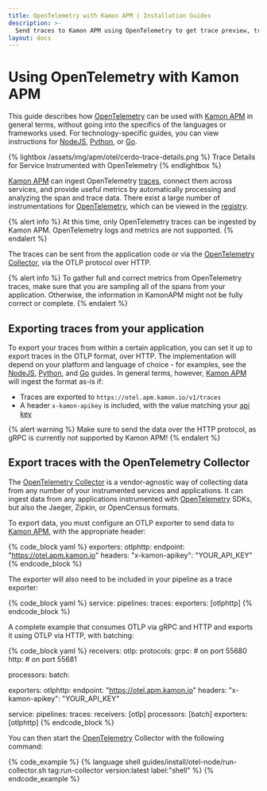```yaml
---
title: OpenTelemetry with Kamon APM | Installation Guides
description: >-
  Send traces to Kamon APM using OpenTelemetry to get trace preview, trace metrics, and more
layout: docs
---
```


Using OpenTelemetry with Kamon APM
==================================

This guide describes how [OpenTelemetry] can be used with [Kamon APM] in general terms, without going into the specifics of the languages or frameworks used.
For technology-specific guides, you can view instructions for [NodeJS], [Python], or [Go].

{% lightbox /assets/img/apm/otel/cerdo-trace-details.png %}
Trace Details for Service Instrumented with OpenTelemetry
{% endlightbox %}

[Kamon APM] can ingest OpenTelemetry [traces], connect them across services, and provide useful metrics by automatically processing and analyzing the span and trace data.
There exist a large number of instrumentations for [OpenTelemetry], which can be viewed in the [registry](https://opentelemetry.io/registry/).

{% alert info %}
At this time, only OpenTelemetry traces can be ingested by Kamon APM. OpenTelemetry logs and metrics are not supported.
{% endalert %}

The traces can be sent from the application code or via the [OpenTelemetry Collector], via the OTLP protocol over HTTP.

{% alert info %}
To gather full and correct metrics from OpenTelemetry traces, make sure that you are sampling all of the spans from your application. Otherwise, the information in KamonAPM
might not be fully correct or complete.
{% endalert %}

Exporting traces from your application
---------------------------------------

To export your traces from within a certain application, you can set it up to export traces in the OTLP format, over HTTP. The implementation will depend on your platform and
language of choice - for examples, see the [NodeJS], [Python], and [Go] guides. In general terms, however, [Kamon APM] will ingest the format as-is if:

* Traces are exported to `https://otel.apm.kamon.io/v1/traces`
* A header `x-kamon-apikey` is included, with the value matching your [api key]

{% alert warning %}
Make sure to send the data over the HTTP protocol, as gRPC is currently not supported by Kamon APM!
{% endalert %}

Export traces with the OpenTelemetry Collector
----------------------------------------------

The [OpenTelemetry Collector] is a vendor-agnostic way of collecting data from any number of your instrumented services and applications. It can ingest data from any applications
instrumented with [OpenTelemetry] SDKs, but also the Jaeger, Zipkin, or OpenCensus formats.

To export data, you must configure an OTLP exporter to send data to [Kamon APM], with the appropriate header:

{% code_block yaml %}
exporters:
  otlphttp:
    endpoint: "https://otel.apm.kamon.io"
    headers:
      "x-kamon-apikey": "YOUR_API_KEY"
{% endcode_block %}

The exporter will also need to be included in your pipeline as a trace exporter:

{% code_block yaml %}
service:
  pipelines:
    traces:
      exporters: [otlphttp]
{% endcode_block %}

A complete example that consumes OTLP via gRPC and HTTP and exports it using OTLP via HTTP, with batching:

{% code_block yaml %}
receivers:
  otlp:
    protocols:
      grpc: # on port 55680
      http: # on port 55681

processors:
  batch:

exporters:
  otlphttp:
    endpoint: "https://otel.apm.kamon.io"
    headers:
      "x-kamon-apikey": "YOUR_API_KEY"

service:
  pipelines:
    traces:
      receivers: [otlp]
      processors: [batch]
      exporters: [otlphttp]
{% endcode_block %}

You can then start the [OpenTelemetry] Collector with the following command:

{% code_example %}
{%   language shell guides/install/otel-node/run-collector.sh tag:run-collector version:latest label:"shell" %}
{% endcode_example %}

[OpenTelemetry]: https://opentelemetry.io/
[NodeJS]: ../node-js/
[Python]: ../python/
[Go]: ../go/
[Kamon APM]: ../../../apm/general/overview/
[traces]: https://github.com/open-telemetry/opentelemetry-specification/blob/main/specification/overview.md#trace
[api key]: ../../../apm/general/environments/#environment-information
[OpenTelemetry Collector]: https://opentelemetry.io/docs/collector/
